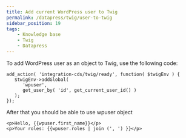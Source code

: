 ```yaml
---
title: Add current WordPress user to Twig
permalink: /datapress/twig/user-to-twig
sidebar_position: 19
tags:
    - Knowledge base
    - Twig
    - Datapress
---
```


To add WordPress user as an object to Twig, use the following code:

```
add_action( 'integration-cds/twig/ready', function( $twigEnv ) { 
   $twigEnv->addGlobal( 
      'wpuser', 
      get_user_by( 'id', get_current_user_id() ) 
   );
});
```

After that you should be able to use wpuser object

```
<p>Hello, {{wpuser.first_name}}</p>
<p>Your roles: {{wpuser.roles | join (', ') }}</p>
```